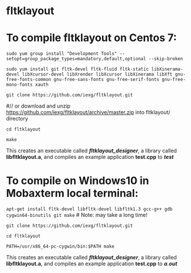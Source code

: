 # fltklayout

# To compile fltklayout on Centos 7:

`sudo yum group install "Development Tools" --setopt=group_package_types=mandatory,default,optional --skip-broken`

`sudo yum install git fltk-devel fltk-fluid fltk-static libXinerama-devel libXcursor-devel libXrender libXcursor libXinerama libXft gnu-free-fonts-common gnu-free-sans-fonts gnu-free-serif-fonts gnu-free-mono-fonts xauth`

`git clone https://github.com/iexg/fltklayout.git`

#// or download and unzip https://github.com/iexg/fltklayout/archive/master.zip into fltklayout/ directory

`cd fltklayout`

`make`

This creates an executable called ***fltklayout_designer***, a library called **libfltklayout.a**, and compiles an example application **test.cpp** to ***test***

# To compile on Windows10 in Mobaxterm local terminal:

`apt-get install fltk-devel libfltk-devel libfltk1.3 gcc-g++ gdb cygwin64-binutils git make` # Note: may take a long time!

`git clone https://github.com/iexg/fltklayout.git`

`cd fltklayout`

`PATH=/usr/x86_64-pc-cygwin/bin:$PATH make`

This creates an executable called ***fltklayout_designer***, a library called **libfltklayout.a**, and compiles an example application **test.cpp** to ***a.out***
